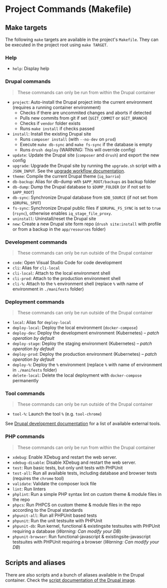 # Project Commands (Makefile)

## Make targets

The following `make` targets are available in the project's `Makefile`. They can be executed in the project root using `make TARGET`.

### Help

* `help`: Display help

### Drupal commands

> These commands can only be run from within the Drupal container

* `project`: Auto-install the Drupal project into the current environment (requires a running container environment)
    * Checks if there are uncommited changes and aborts if detected
    * Pulls new commits from git if set (`$GIT_COMMIT` or `$GIT_BRANCH`)
    * Checks if `vendor` folder exists
    * Runs `make install` if checks passed
* `install`: Install the existing Drupal site
    * Runs `composer install` (with `--no-dev` on `prod`)
    * Execute `make db-sync` and `make fs-sync` if the database is empty
    * Runs `drush deploy` (WARNING: This will override config)
* `update`: Update the Drupal site (`composer` and `drush`) and export the new config
* `upgrade`: Upgrade the Drupal site by running the `upgrade.sh` script with a `JSON_INPUT`. See the [upgrade workflow documentation](automation.md#upgrade-drupal-project).
* `theme`: Compile the current Drupal theme (`iq_barrio`)
* `db-backup`: Alias for db-dump wth `$APP_ROOT/backups` as backup folder
* `db-dump`: Dump the Drupal database to `$DUMP_FOLDER` (or if not set to `$APP_ROOT`)
* `db-sync`: Synchronize Drupal database from `$DB_SOURCE` (if not set from `$DRUPAL_SPOT`)
* `fs-sync`: Synchronize Drupal public files if `$DRUPAL_FS_SYNC` is set to `true` (`rsync`), otherwise enables `iq_stage_file_proxy`.
* `uninstall`: Uninstall/reset the Drupal site
* `new`: Create a new Drupal site form repo (`drush site:install` with profile or from a backup in the `app/resources` folder)

### Development commands

> These commands can only be run outside of the Drupal container

* `code`: Open Visual Studio Code for code development
* `cli`: Alias for `cli-local`
* `cli-local`: Attach to the local environment shell
* `cli-prod`: Attach to the production environment shell
* `cli-%`: Attach to the `%` environment shell (replace `%` with name of environment in `./manifests` folder)

### Deployment commands

> These commands can only be run outside of the Drupal container

* `local`: Alias for `deploy-local`
* `deploy-local`: Deploy the local environment (`docker-compose`)
* `deploy-dev`: Deploy the development environment (Kubernetes) – _patch operation by default_
* `deploy-stage`: Deploy the staging environment (Kubernetes) – _patch operation by default_
* `deploy-prod`: Deploy the production environment (Kubernetes) – _patch operation by default_
* `deploy-%`: Deploy the `%` environment (replace `%` with name of environment in `./manifests` folder)
* `delete-local`: Delete the local deployment with `docker-compose` permanently

### Tool commands

> These commands can only be run outside of the Drupal container

* `tool-%`: Launch the tool `%` (e.g. `tool-chrome`)

See [Drupal development documentation](drupal-development.md#external-tools) for a list of available external tools.

### PHP commands

> These commands can only be run from within the Drupal container

* `xdebug`: Enable XDebug and restart the web server.
* `xdebug-disable`: Disable XDebug and restart the web server.
* `test`: Run basic tests, but only unit tests with PHPUnit
* `test-all`: Run all available tests, including database and browser tests (requires the `chrome` tool)
* `validate`: Validate the composer lock file
* `lint`: Run linters
* `phplint`: Run a simple PHP syntax lint on custom theme & module files in the repo
* `phpcs`: Run PHPCS on custom theme & module files in the repo according to the Drupal standards
* `phpunit-all`: Run all PHPUnit based tests
* `phpunit`: Run the unit testsuite with PHPUnit
* `phpunit-db`: Run kernel, functional & existingsite testsuites with PHPUnit requiring a database (_Warning: Can modify your DB_)
* `phpunit-browser`: Run functional-javascript & existingsite-javascript testsuites with PHPUnit requiring a browser (_Warning: Can modify your DB_)

## Scripts and aliases

There are also scripts and a bunch of aliases available in the Drupal container. Check the [script documentation of the Drupal image](https://github.com/iqual-ch/dc-drupal/blob/main/docs/scripts.md).